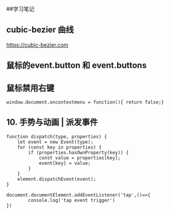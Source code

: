 ##学习笔记
 <!-- type = 'moule' -->
## cubic-bezier 曲线
https://cubic-bezier.com

## 鼠标的event.button 和 event.buttons

## 鼠标禁用右键
    window.document.oncontextmenu = function(){ return false;}

## 10. 手势与动画 | 派发事件

    function dispatch(type, properties) {
        let event = new Event(type);
        for (const key in properties) {
            if (properties.hasOwnProperty(key)) {
                const value = properties[key];
                event[key] = value;
            }
        }
        element.dispatchEvent(event);
    }

    document.documentElement.addEventListener('tap',()=>{
            console.log('tap event trigger')
    })




